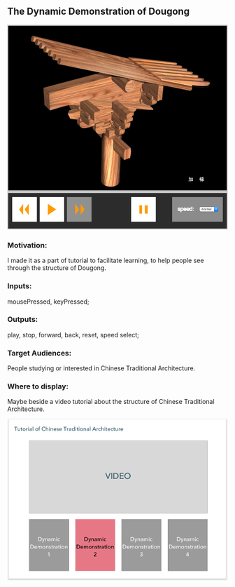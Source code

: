

## The Dynamic Demonstration of Dougong
![screen shot](https://github.com/yuanfang313/CIM640_Creative-Coding/blob/master/Homework/-Midterm/screen%20shot%20of%20the%20demonstration.png)

### Motivation: 
I made it as a part of tutorial to facilitate learning, to help people see through the structure of Dougong.

### Inputs: 
mousePressed, keyPressed;

### Outputs: 
play, stop, forward, back, reset, speed select;

### Target Audiences: 
People studying or interested in Chinese Traditional Architecture.

### Where to display: 
Maybe beside a video tutorial about the structure of Chinese Traditional Architecture.

![layout](https://github.com/yuanfang313/CIM640_Creative-Coding/blob/master/Homework/-Midterm/layout.png)
